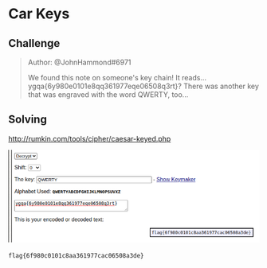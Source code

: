 # Car Keys

## Challenge
>Author: @JohnHammond#6971
>
>We found this note on someone's key chain! It reads... ygqa{6y980e0101e8qq361977eqe06508q3rt}? There was another key that was engraved with the word QWERTY, too...



## Solving
http://rumkin.com/tools/cipher/caesar-keyed.php

![flag](flag.png)

`flag{6f980c0101c8aa361977cac06508a3de}`
